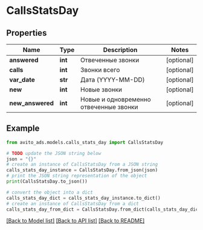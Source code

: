 # CallsStatsDay


## Properties

Name | Type | Description | Notes
------------ | ------------- | ------------- | -------------
**answered** | **int** | Отвеченные звонки | [optional] 
**calls** | **int** | Звонки всего | [optional] 
**var_date** | **str** | Дата (YYYY-MM-DD) | [optional] 
**new** | **int** | Новые звонки | [optional] 
**new_answered** | **int** | Новые и одновременно отвеченные звонки | [optional] 

## Example

```python
from avito_ads.models.calls_stats_day import CallsStatsDay

# TODO update the JSON string below
json = "{}"
# create an instance of CallsStatsDay from a JSON string
calls_stats_day_instance = CallsStatsDay.from_json(json)
# print the JSON string representation of the object
print(CallsStatsDay.to_json())

# convert the object into a dict
calls_stats_day_dict = calls_stats_day_instance.to_dict()
# create an instance of CallsStatsDay from a dict
calls_stats_day_from_dict = CallsStatsDay.from_dict(calls_stats_day_dict)
```
[[Back to Model list]](../README.md#documentation-for-models) [[Back to API list]](../README.md#documentation-for-api-endpoints) [[Back to README]](../README.md)


